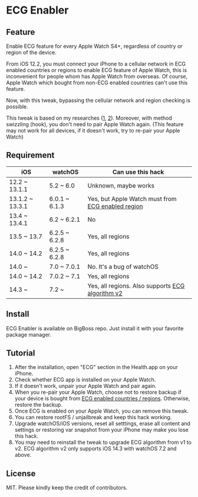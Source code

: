 # ECG Enabler

## Feature

Enable ECG feature for every Apple Watch S4+, regardless of country or region of the device. 

From iOS 12.2, you must connect your iPhone to a cellular network in ECG enabled countries or regions to enable ECG feature of Apple Watch, this is inconvenient for people whom has Apple Watch from overseas. Of course, Apple Watch which bought from non-ECG enabled countries can't use this feature.

Now, with this tweak, bypassing the cellular network and region checking is possible.

This tweak is based on my researches ([1](https://hiraku.tw/2019/10/4951/), [2](https://hiraku.tw/2020/02/6044/)). Moreover, with method swizzling (hook), you don't need to pair Apple Watch again. (This feature may not work for all devices, if it doesn't work, try to re-pair your Apple Watch)

## Requirement

iOS            | watchOS     | Can use this hack
---------------|-------------|---------------------
12.2 ~ 13.1.1  |5.2 ~ 6.0    |Unknown, maybe works
13.1.2 ~ 13.3.1|6.0.1 ~ 6.1.3|Yes, but Apple Watch must from [ECG enabled region](https://www.apple.com/watchos/feature-availability/#branded-ecg)
13.4 ~ 13.4.1  |6.2 ~ 6.2.1  |No
13.5 ~ 13.7    |6.2.5 ~ 6.2.8|Yes, all regions
14.0 ~ 14.2    |6.2.5 ~ 6.2.8|Yes, all regions
14.0 ~         |7.0 ~ 7.0.1  |No. It's a bug of watchOS
14.0 ~ 14.2    |7.0.2 ~ 7.1  |Yes, all regions
14.3 ~         |7.2 ~        |Yes, all regions. Also supports [ECG algorithm v2](https://developer.apple.com/documentation/healthkit/hkappleecgalgorithmversion/hkappleecgalgorithmversion2?language=objc)

## Install

ECG Enabler is available on BigBoss repo. Just install it with your favorite package manager.

## Tutorial
1. After the installation, open "ECG" section in the Health.app on your iPhone.
2. Check whether ECG app is installed on your Apple Watch.
3. If it doesn't work, unpair your Apple Watch and pair again.
4. When you re-pair your Apple Watch, choose not to restore backup if your device is bought from [ECG enabled countries / regions](https://www.apple.com/watchos/feature-availability/#branded-ecg). Otherwise, restore the backup.
5. Once ECG is enabled on your Apple Watch, you can remove this tweak.
6. You can restore rootFS / unjailbreak and keep this hack working.
7. Upgrade watchOS/iOS versions, reset all setttings, erase all content and settings or restoring var snapshot from your iPhone may make you lose this hack.
8. You may need to reinstall the tweak to upgrade ECG algorithm from v1 to v2. ECG algorithm v2 only supports iOS 14.3 with watchOS 7.2 and above.

## License

MIT. Please kindly keep the credit of contributors.
